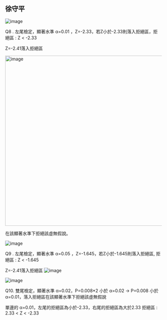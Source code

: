 ## 徐守平

![image](https://github.com/user-attachments/assets/926aac00-e639-4a93-8f0e-c1497a79630e)




Q8 . 左尾檢定，顯著水準 α=0.01 ，Z=-2.33，若Z小於-2.33則落入拒絕區，拒絕區 : Z < -2.33

Z=-2.41落入拒絕區

<img width="547" alt="image" src="https://github.com/user-attachments/assets/1bfe7f8e-c95d-416a-a618-d8e77cd7369f">

 

在該顯著水準下拒絕該虛無假說。

 

![image](https://github.com/user-attachments/assets/c9bf9f34-b7cf-4c51-aca1-82cce97dd777)

 

Q9 . 左尾檢定，顯著水準 α=0.05 ，Z=-1.645，若Z小於-1.645則落入拒絕區, 拒絕區 : Z < -1.645

Z=-2.41落入拒絕區
![image](https://github.com/user-attachments/assets/1581844e-a2de-4588-bcab-054a5830496d)

 

![image](https://github.com/user-attachments/assets/9ece5f98-1bf1-4d34-8b1e-b3764506c213)


Q10.  雙尾檢定，顯著水準 α=0.02，P=0.008*2 小於 α=0.02 → P=0.008 小於 α=0.01，落入拒絕區在該顯著水準下拒絕該虛無假說

單邊的 α=0.01，左尾的拒絕區為小於-2.33，右尾的拒絕區為大於2.33
拒絕區 : 2.33 < Z < -2.33


